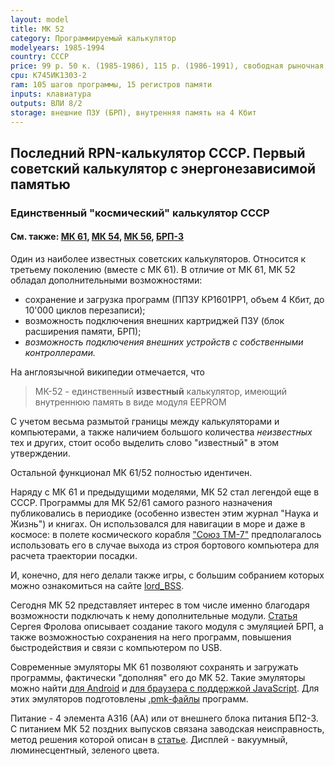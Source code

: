 ```yaml
---
layout: model
title: МК 52
category: Программируемый калькулятор
modelyears: 1985-1994
country: СССР
price: 99 р. 50 к. (1985-1986), 115 р. (1986-1991), свободная рыночная цена
cpu: К745ИК1303-2
ram: 105 шагов программы, 15 регистров памяти
inputs: клавиатура
outputs: ВЛИ 8/2
storage: внешние ПЗУ (БРП), внутренняя память на 4 Кбит
---
```


## Последний RPN-калькулятор СССР. Первый советский калькулятор с энергонезависимой памятью

### Единственный "космический" калькулятор СССР

#### См. также: [МК 61](mk61.md), [МК 54](mk54.md), [МК 56](mk56.md), [БРП-3](brp3.md)

Один из наиболее известных советских калькуляторов. Относится к третьему поколению (вместе с МК 61). В отличие от МК 61, МК 52 обладал дополнительными возможностями:
- сохранение и загрузка программ (ППЗУ КР1601РР1, объем 4 Кбит, до 10'000 циклов перезаписи);
- возможность подключения внешних картриджей ПЗУ (блок расширения памяти, БРП);
- _возможность подключения внешних устройств с собственными контроллерами._
  
На англоязычной википедии отмечается, что
> МК-52 - единственный **известный** калькулятор, имеющий внутреннюю память в виде модуля EEPROM  

С учетом весьма размытой границы между калькуляторами и компьютерами, а также наличием большого количества _неизвестных_ тех и других, стоит особо выделить слово "известный" в этом утверждении.

Остальной функционал МК 61/52 полностью идентичен.



Наряду с МК 61 и предыдущими моделями, МК 52 стал легендой еще в СССР. Программы для МК 52/61 самого разного назначения публиковались в периодике (особенно известен этим журнал "Наука и Жизнь") и книгах. Он использовался для навигации в море и даже в космосе: в полете космического корабля ["Союз ТМ-7"](https://ru.wikipedia.org/wiki/%D0%A1%D0%BE%D1%8E%D0%B7_%D0%A2%D0%9C-7) предполагалось использовать его в случае выхода из строя бортового компьютера для расчета траектории посадки.

И, конечно, для него делали также игры, с большим собранием которых можно ознакомиться на сайте [lord_BSS](https://lordbss.narod.ru/pmk.html).

Сегодня МК 52 представляет интерес в том числе именно благодаря возможности подключать к нему дополнительные модули. [Статья](https://habr.com/ru/articles/467501/) Сергея Фролова описывает создание такого модуля с эмуляцией БРП, а также возможностью сохранения на него программ, повышения быстродействия и связи с компьютером по USB.

Современные эмуляторы МК 61 позволяют сохранять и загружать программы, фактически "дополняя" его до МК 52. Такие эмуляторы можно найти [для Android](https://play.google.com/store/apps/details?id=com.cax.pmk.ext&hl=ru) и [для браузера с поддержкой JavaScript](https://mk-61.moy.su/emulator.html). Для этих эмуляторов подготовлены [.pmk-файлы](https://xvadim.github.io/xbasoft//pmk/pmk.html#programs) программ.


Питание - 4 элемента А316 (АА) или от внешнего блока питания БП2-3. С питанием МК 52 поздних выпусков связана заводская неисправность, метод решения которой описан в [статье](https://electronika-5.ru/calc/index.php?page=mk52_problem92).
Дисплей - вакуумный, люминесцентный, зеленого цвета.
